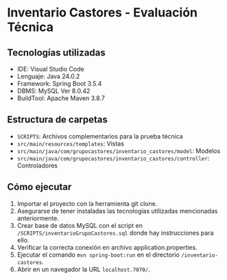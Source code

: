 # Inventario Castores - Evaluación Técnica

## Tecnologías utilizadas
- IDE: Visual Studio Code
- Lenguaje: Java 24.0.2
- Framework: Spring Boot 3.5.4
- DBMS: MySQL Ver 8.0.42
- BuildTool: Apache Maven 3.8.7

## Estructura de carpetas
- `SCRIPTS`: Archivos complementarios para la prueba técnica
- `src/main/resources/templates`: Vistas
- `src/main/java/com/grupocastores/inventario_castores/model`: Modelos
- `src/main/java/com/grupocastores/inventario_castores/controller`: Controladores

## Cómo ejecutar

1. Importar el proyecto con la herramienta git clone.
2. Asegurarse de tener instaladas las tecnologías utilizadas mencionadas anteriormente.
3. Crear base de datos MySQL con el script en `/SCRIPTS/inventarioGrupoCastores.sql` donde hay instrucciones para ello.
3. Verificar la correcta conexión en archivo application.properties.
4. Ejecutar el comando `mvn spring-boot:run` en el directorio `/inventario-castores`.
5. Abrir en un navegador la URL `localhost.7070/`.